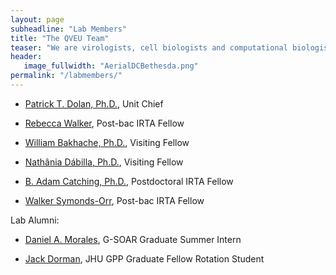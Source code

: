 ```yaml
---
layout: page
subheadline: "Lab Members"
title: "The QVEU Team"
teaser: "We are virologists, cell biologists and computational biologists interested in the evolution and emergence of RNA viruses."
header:
   image_fullwidth: "AerialDCBethesda.png"
permalink: "/labmembers/"
---
```

* [Patrick T. Dolan, Ph.D.](https://qveu.github.io/QVEU/labmembers/ptd/), Unit Chief

* [Rebecca Walker](https://qveu.github.io/QVEU/labmembers/rw/), Post-bac IRTA Fellow

* [William Bakhache, Ph.D.](https://qveu.github.io/QVEU/labmembers/wb/), Visiting Fellow

* [Nathânia Dábilla, Ph.D.](https://qveu.github.io/QVEU/labmembers/nd/), Visiting Fellow

* [B. Adam Catching, Ph.D.](https://qveu.github.io/QVEU/labmembers/bac/), Postdoctoral IRTA Fellow

* [Walker Symonds-Orr](https://qveu.github.io/QVEU/labmembers/weo/), Post-bac IRTA Fellow

Lab Alumni: 

* [Daniel A. Morales](https://qveu.github.io/QVEU/labmembers/dm/), G-SOAR Graduate Summer Intern

* [Jack Dorman](https://qveu.github.io/QVEU/labmembers/jtd/), JHU GPP Graduate Fellow Rotation Student
